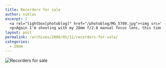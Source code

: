 ```yaml
---
title: Recorders for sale
author: niklas
excerpt: |
  <a rel="lightbox[photoblog]" href="/photoblog/MG_5789.jpg"><img src="/photoblog/MG_5789.thumb.jpg" alt="Recorders for sale" title="Recorders for sale"/></a>
  <p>Again I'm shooting with my 28mm f/2.8 manual focus lens, this time at 400 ISO in 1/60 second. This David Coomber Fehrn 415 recorder in american boxwood and Bodil Diesen 440 recorder in european boxwood are for sale at the moment, and I'm rather pleased with the picture taken of them on top of the piano forte.</p>
layout: post
permalink: /archives/2006/05/11/recorders-for-sale/
categories:
  - 28mm
---
```

![Recorders for sale][1]

 [1]: /photoblog/MG_5789.sized.jpg "Recorders for sale"